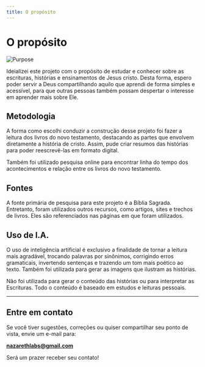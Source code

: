 ```yaml
---
title: O propósito
---
```


# O propósito

![Purpose](/img/pages/purpose.png)

Ideializei este projeto com o propósito de estudar e conhecer sobre as escrituras, histórias e ensinamentos de Jesus cristo. Desta forma, espero poder servir a Deus compartilhando aquilo que aprendi de forma simples e acessível, para que outras pessoas também possam despertar o interesse em aprender mais sobre Ele.

## Metodologia

A forma como escolhi conduzir a construção desse projeto foi fazer a leitura dos livros do novo testamento, destacando as partes que envolvem diretamente a história de cristo. Assim, pude criar resumos das histórias para poder reescrevê-las em formato digital.

Também foi utilizado pesquisa online para encontrar linha do tempo dos acontecimentos e relação entre os livros do novo testamento.

## Fontes

A fonte primária de pesquisa para este projeto é a Bíblia Sagrada. Entretanto, foram utilizados outros recursos, como artigos, sites e trechos de livros. Eles são referenciados nas páginas em que foram utilizados.

## Uso de I.A.

O uso de inteligência artificial é exclusivo a finalidade de tornar a leitura mais agradável, trocando palavras por sinônimos, corrigindo erros gramaticais, invertendo sentenças e trazendo um tom mais poético ao texto. Também foi utilizada para gerar as imagens que ilustram as histórias.

Não foi utilizada para gerar o conteúdo das histórias ou para interpretar as Escrituras. Todo o conteúdo é baseado em estudos e leituras pessoais.

---

## Entre em contato

Se você tiver sugestões, correções ou quiser compartilhar seu ponto de vista, envie um e-mail para:

**nazarethlabs@gmail.com**

Será um prazer receber seu contato!
